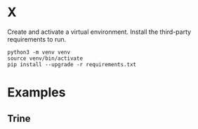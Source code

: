 # X

Create and activate a virtual environment. Install the third-party requirements to run.

```
python3 -m venv venv
source venv/bin/activate
pip install --upgrade -r requirements.txt
```

# Examples

## Trine

